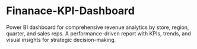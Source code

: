 # Finanace-KPI-Dashboard
Power BI dashboard for comprehensive revenue analytics by store, region, quarter, and sales reps. A performance-driven report with KPIs, trends, and visual insights for strategic decision-making.
